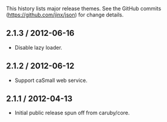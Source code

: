 This history lists major release themes. See the GitHub commits (https://github.com/jinx/json)
for change details.

2.1.3 / 2012-06-16
------------------
* Disable lazy loader.

2.1.2 / 2012-06-12
------------------
* Support caSmall web service.

2.1.1 / 2012-04-13
------------------
* Initial public release spun off from caruby/core.
